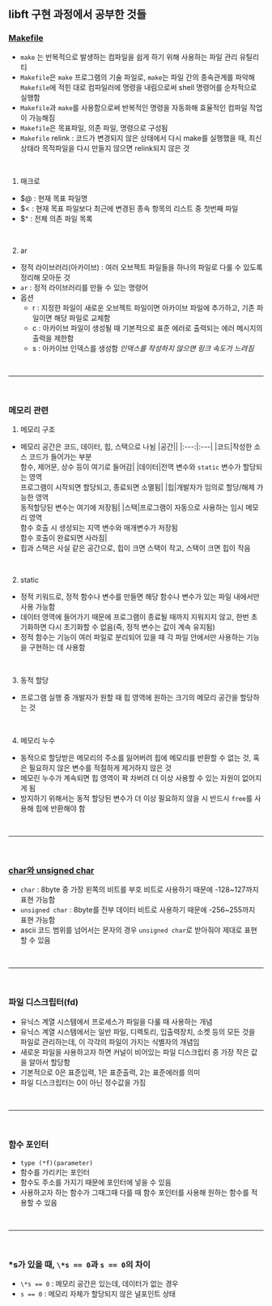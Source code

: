 ## libft 구현 과정에서 공부한 것들

### [Makefile](https://bowbowbow.tistory.com/12#make-%EC%99%80-makefile)
- `make` 는 반복적으로 발생하는 컴파일을 쉽게 하기 위해 사용하는 파일 관리 유틸리티
- `Makefile`은 `make` 프로그램의 기술 파일로, `make`는 파일 간의 종속관계를 파악해 `Makefile`에 적힌 대로 컴파일러에 명령을 내림으로써 shell 명령어를 순차적으로 실행함
- `Makefile`과 `make`를 사용함으로써 반복적인 명령을 자동화해 효율적인 컴파일 작업이 가능해짐
- `Makefile`은 목표파일, 의존 파일, 명령으로 구성됨
- `Makefile` relink : 코드가 변경되지 않은 상태에서 다시 make를 실행했을 때, 최신 상태라 목적파일을 다시 만들지 않으면 relink되지 않은 것
  
<br>

1. 매크로
  - $@ : 현재 목표 파일명
  - $< : 현재 목표 파일보다 최근에 변경된 종속 항목의 리스트 중 첫번째 파일
  - $^ : 전체 의존 파일 목록
  
<br>

2. ar
  - 정적 라이브러리(아카이브) : 여러 오브젝트 파일들을 하나의 파일로 다룰 수 있도록 정리해 모아둔 것
  - `ar` : 정적 라이브러리를 만들 수 있는 명령어
  - 옵션
    - r : 지정한 파일이 새로운 오브젝트 파일이면 아카이브 파일에 추가하고, 기존 파일이면 해당 파일로 교체함
    - c : 아카이브 파일이 생성될 때 기본적으로 표준 에러로 출력되는 에러 메시지의 출력을 제한함
    - s : 아카이브 인덱스를 생성함 *인덱스를 작성하지 않으면 링크 속도가 느려짐*

<br>

---

<br>

### 메모리 관련
1. 메모리 구조
  - 메모리 공간은 코드, 데이터, 힙, 스택으로 나뉨
    |공간||
    |:---:|:---|
    |코드|작성한 소스 코드가 들어가는 부분<br>함수, 제어문, 상수 등이 여기로 들어감|
    |데이터|전역 변수와 `static` 변수가 할당되는 영역<br>프로그램이 시작되면 할당되고, 종료되면 소멸됨|
    |힙|개발자가 임의로 할당/해제 가능한 영역<br>동적할당된 변수는 여기에 저장됨|
    |스택|프로그램이 자동으로 사용하는 임시 메모리 영역<br>함수 호출 시 생성되는 지역 변수와 매개변수가 저장됨<br>함수 호출이 완료되면 사라짐|
  - 힙과 스택은 사실 같은 공간으로, 힙이 크면 스택이 작고, 스택이 크면 힙이 작음
  
<br>

2. static
  - 정적 키워드로, 정적 함수나 변수를 만들면 해당 함수나 변수가 있는 파일 내에서만 사용 가능함
  - 데이터 영역에 들어가기 때문에 프로그램이 종료될 때까지 지워지지 않고, 한번 초기화하면 다시 초기화할 수 없음(즉, 정적 변수는 값이 계속 유지됨)
  - 정적 함수는 기능이 여러 파일로 분리되어 있을 때 각 파일 안에서만 사용하는 기능을 구현하는 데 사용함
    
<br>

3. 동적 할당
  - 프로그램 실행 중 개발자가 원할 때 힙 영역에 원하는 크기의 메모리 공간을 할당하는 것
  
<br>

4. 메모리 누수
  - 동적으로 할당받은 메모리의 주소를 잃어버려 힙에 메모리를 반환할 수 없는 것, 혹은 필요하지 않은 변수를 적절하게 제거하지 않은 것
  - 메모린 누수가 계속되면 힙 영역이 꽉 차버려 더 이상 사용할 수 있는 자원이 없어지게 됨
  - 방지하기 위해서는 동적 할당된 변수가 더 이상 필요하지 않을 시 반드시 `free`를 사용해 힙에 반환해야 함
  
<br>

---

<br>

### [char와 unsigned char](https://m.blog.naver.com/PostView.nhn?blogId=tipsware&logNo=221877901901&proxyReferer=https:%2F%2Fwww.google.com%2F)
- `char` : 8byte 중 가장 왼쪽의 비트를 부호 비트로 사용하기 때문에 -128~127까지 표현 가능함
- `unsigned char` : 8byte를 전부 데이터 비트로 사용하기 때문에 -256~255까지 표현 가능함
- ascii 코드 범위를 넘어서는 문자의 경우 `unsigned char`로 받아줘야 제대로 표현할 수 있음
  
<br>

---

<br>

### 파일 디스크립터(fd)
- 유닉스 계열 시스템에서 프로세스가 파일을 다룰 때 사용하는 개념
- 유닉스 계열 시스템에서는 일반 파일, 디렉토리, 입출력장치, 소켓 등의 모든 것을 파일로 관리하는데, 이 각각의 파일이 가지는 식별자의 개념임
- 새로운 파일을 사용하고자 하면 커널이 비어있는 파일 디스크립터 중 가장 작은 값을 알아서 할당함
- 기본적으로 0은 표준입력, 1은 표준출력, 2는 표준에러를 의미
- 파일 디스크립터는 0이 아닌 정수값을 가짐
  
<br>

---

<br>

### 함수 포인터
- `type (*f)(parameter)`
- 함수를 가리키는 포인터
- 함수도 주소를 가지기 때문에 포인터에 넣을 수 있음
- 사용하고자 하는 함수가 그때그때 다를 때 함수 포인터를 사용해 원하는 함수를 적용할 수 있음
  
<br>

---

<br>

### \*s가 있을 때, `\*s == 0`과 `s == 0`의 차이
- `\*s == 0` : 메모리 공간은 있는데, 데이터가 없는 경우
- `s == 0` : 메모리 자체가 할당되지 않은 널포인트 상태
